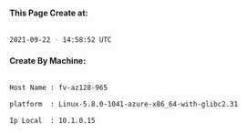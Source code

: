 
   
#### This Page Create at:

```bash

2021-09-22 - 14:58:52 UTC

```

#### Create By Machine:

```bash

Host Name : fv-az128-965

platform  : Linux-5.8.0-1041-azure-x86_64-with-glibc2.31

Ip Local  : 10.1.0.15

```

